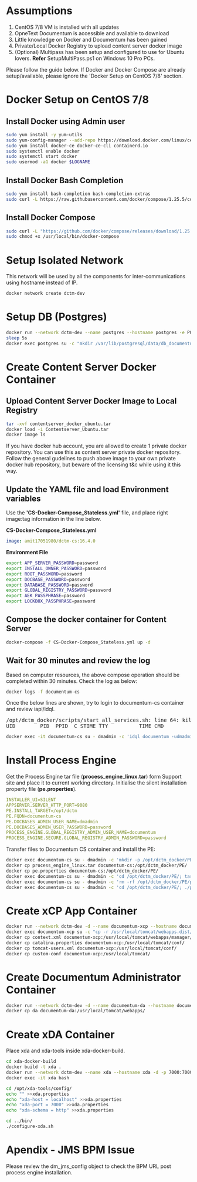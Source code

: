 # Assumptions

1. CentOS 7/8 VM is installed with all updates
2. OpneText Documentum is accessible and available to download
3. Little knowledge on Docker and Documentum has been gained
4. Private/Local Docker Registry to upload content server docker image
5. (Optional) Multipass has been setup and configured to use for Ubuntu lovers. **Refer** SetupMultiPass.ps1 on Windows 10 Pro PCs.

Please follow the guide below. If Docker and Docker Compose are already setup/available, please ignore the 'Docker Setup on CentOS 7/8' section.

# Docker Setup on CentOS 7/8
## Install Docker using Admin user

```bash
sudo yum install -y yum-utils
sudo yum-config-manager --add-repo https://download.docker.com/linux/centos/docker-ce.repo
sudo yum install docker-ce docker-ce-cli containerd.io
sudo systemctl enable docker
sudo systemctl start docker
sudo usermod -aG docker $LOGNAME
```
## Install Docker Bash Completion

```bash
sudo yum install bash-completion bash-completion-extras
sudo curl -L https://raw.githubusercontent.com/docker/compose/1.25.5/contrib/completion/bash/docker-compose -o /etc/bash_completion.d/docker-compose
```
## Install Docker Compose

```bash
sudo curl -L "https://github.com/docker/compose/releases/download/1.25.5/docker-compose-$(uname -s)-$(uname -m)" -o /usr/local/bin/docker-compose
sudo chmod +x /usr/local/bin/docker-compose
```
# Setup Isolated Network
This network will be used by all the components for inter-communications using hostname instead of IP.

```bash
docker network create dctm-dev
```
# Setup DB (Postgres)

```bash
docker run --network dctm-dev --name postgres --hostname postgres -e POSTGRES_PASSWORD=password -d -p 5432:5432 postgres:9.6
sleep 5s
docker exec postgres su -c "mkdir /var/lib/postgresql/data/db_documentum_dat.dat" postgres
```
# Create Content Server Docker Container
## Upload Content Server Docker Image to Local Registry

```bash
tar -xvf contentserver_docker_ubuntu.tar
docker load -i Contentserver_Ubuntu.tar
docker image ls
```
If you have docker hub account, you are allowed to create 1 private docker repository. You can use this as content server private docker repository. Follow the general gudelines to push above image to your own private docker hub repository, but beware of the licensing t&c while using it this way. 

## Update the YAML file and load Environment variables
Use the <b>'CS-Docker-Compose_Stateless.yml'</b> file, and place right image:tag information in the line below.

**CS-Docker-Compose_Stateless.yml**

```yaml
image: amit17051980/dctm-cs:16.4.0
```
**Environment File**

```bash
export APP_SERVER_PASSWORD=password
export INSTALL_OWNER_PASSWORD=password
export ROOT_PASSWORD=password
export DOCBASE_PASSWORD=password
export DATABASE_PASSWORD=password
export GLOBAL_REGISTRY_PASSWORD=password
export AEK_PASSPHRASE=password
export LOCKBOX_PASSPHRASE=password 
```

## Compose the docker container for Content Server

```bash
docker-compose -f CS-Docker-Compose_Stateless.yml up -d
```

## Wait for 30 minutes and review the log
Based on computer resources, the above compose operation should be completed within 30 minutes.
Check the log as below:

```bash
docker logs -f documentum-cs
```
Once the below lines are shown, try to login to documentum-cs container and review iapi/idql.

<pre>
/opt/dctm_docker/scripts/start_all_services.sh: line 64: kill: (1171) - No such process
UID        PID  PPID  C STIME TTY          TIME CMD
</pre>

```bash
docker exec -it documentum-cs su - dmadmin -c 'idql documentum -udmadmin -pfakepassword'
```

# Install Process Engine
Get the Process Engine tar file (**process_engine_linux.tar**) form Support site and place it to current working directory.
Initialise the silent installation property file (**pe.properties**).

```yaml
INSTALLER_UI=SILENT
APPSERVER.SERVER_HTTP_PORT=9080
PE.INSTALL_TARGET=/opt/dctm
PE.FQDN=documentum-cs
PE.DOCBASES_ADMIN_USER_NAME=dmadmin
PE.DOCBASES_ADMIN_USER_PASSWORD=password
PROCESS_ENGINE.GLOBAL_REGISTRY_ADMIN_USER_NAME=documentum
PROCESS_ENGINE.SECURE.GLOBAL_REGISTRY_ADMIN_PASSWORD=password
```

Transfer files to Documentum CS container and install the PE:

```bash
docker exec documentum-cs su - dmadmin -c 'mkdir -p /opt/dctm_docker/PE'
docker cp process_engine_linux.tar documentum-cs:/opt/dctm_docker/PE/
docker cp pe.properties documentum-cs:/opt/dctm_docker/PE/
docker exec documentum-cs su - dmadmin -c 'cd /opt/dctm_docker/PE/; tar -xvf process_engine_linux.tar; chmod 775 peSetup.bin'
docker exec documentum-cs su - dmadmin -c 'rm -rf /opt/dctm_docker/PE/process_engine_linux.tar'
docker exec documentum-cs su - dmadmin -c 'cd /opt/dctm_docker/PE/; ./peSetup.bin -f pe.properties'
```
# Create xCP App Container
```bash
docker run --network dctm-dev -d --name documentum-xcp --hostname documentum-xcp -p 8000:8080 amit17051980/dctm-tomcat:latest
docker exec documentum-xcp su -c "cp -r /usr/local/tomcat/webapps.dist/manager /usr/local/tomcat/webapps/"
docker cp context.xml documentum-xcp:/usr/local/tomcat/webapps/manager/META-INF/
docker cp catalina.properties documentum-xcp:/usr/local/tomcat/conf/
docker cp tomcat-users.xml documentum-xcp:/usr/local/tomcat/conf/
docker cp custom-conf documentum-xcp:/usr/local/tomcat/
```
# Create Documentum Administrator Container

```bash
docker run --network dctm-dev -d --name documentum-da --hostname documentum-da -p 8080:8080 amit17051980/tomcat:7.0
docker cp da documentum-da:/usr/local/tomcat/webapps/
```

# Create xDA Container
Place xda and xda-tools inside xda-docker-build.
```bash
cd xda-docker-build
docker build -t xda .
docker run --network dctm-dev --name xda --hostname xda -d -p 7000:7000 xda
docker exec -it xda bash

cd /opt/xda-tools/config/
echo "" >>xda.properties 
echo "xda-host = localhost" >>xda.properties 
echo "xda-port = 7000" >>xda.properties 
echo "xda-schema = http" >>xda.properties 

cd ../bin/
./configure-xda.sh
```

# Apendix - JMS BPM Issue
Please review the dm_jms_config object to check the BPM URL post process engine installation.

